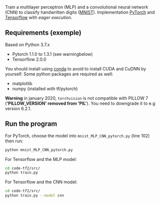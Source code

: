 Train a multilayer perceptron (MLP) and a convolutional neural network (CNN) to classify handwritten digits ([MNIST](http://yann.lecun.com/exdb/mnist/)). Implementation [PyTorch](https://pytorch.org/) and [Tensorflow](https://www.tensorflow.org/) with *eager execution*.

## Requirements (exemple)
Based on Python 3.7.x
- Pytorch 1.1.0 to 1.3.1 (see warningbelow)
- Tensorflow 2.0.0

You should install using [conda](https://docs.conda.io/en/latest/miniconda.html) to avoid to install CUDA and CuDNN by yourself. Some python packages are required as well:
- matplotlib
- numpy (installed with tf/pytorch)

**Warning** in january 2020, `torchvision` is not compatible with PILLOW 7 (__'PILLOW_VERSION' removed from 'PIL'__). You need to downgrade it to e.g version 6.2.1.

## Run the program 
For PyTorch, choose the model into `mnist_MLP_CNN_pytorch.py` (line 102) then run:

```bash
python mnist_MLP_CNN_pytorch.py

```

For Tensorflow and the MLP model:
```bash
cd code-tf2/src/
python train.py
```
For Tensorflow and the CNN model:
```bash
cd code-tf2/src/
python train.py --model cnn
```


